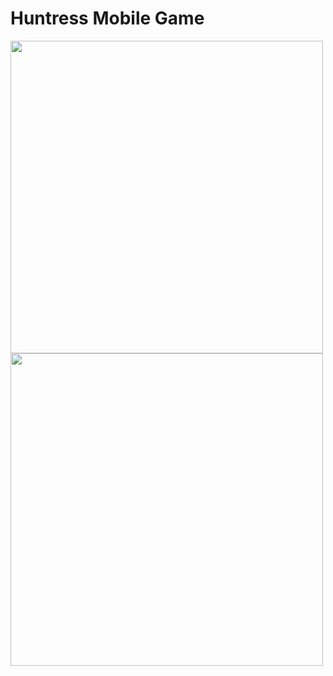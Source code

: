 # Huntress Mobile Game
 
<img src = "https://user-images.githubusercontent.com/89514717/159685988-5aa7381d-3094-4ac7-85b7-b7ac8f9f7209.png" width = "500">

<img src = "https://user-images.githubusercontent.com/89514717/159686055-26242924-3fe4-4dd1-9203-36354582c28c.png" width = "500">

